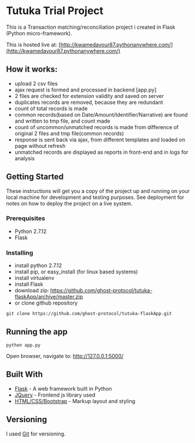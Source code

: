# Tutuka Trial Project

This is a Transaction matching/reconciliation project i created in Flask (Python micro-framework).

This is hosted live at:
[http://kwamedavour87.pythonanywhere.com/](http://kwamedavour87.pythonanywhere.com/)

## How it works:

 * upload 2 csv files
 * ajax request is formed and processed in backend [app.py]
 * 2 files are checked for extension validity and saved on server
 * duplicates records are removed, because they are redundant
 * count of total records is made
 * common records(based on Date/Amount/Identifier/Narrative) are found and written to tmp file, and count made
 * count of uncommon/unmatched records is made from difference of original 2 files and tmp file(common records)
 * response is sent back via ajax, from different templates and loaded on page without refresh
 * unmatched records are displayed as reports in front-end and in logs for analysis


## Getting Started

These instructions will get you a copy of the project up and running on your local machine for development and testing purposes. 
See deployment for notes on how to deploy the project on a live system.

### Prerequisites

* Python 2.7.12
* Flask

### Installing

* install python 2.7.12
* install pip, or easy_install (for linux based systems)
* install virtualenv
* install Flask
* download zip: https://github.com/ghost-protocol/tutuka-flaskApp/archive/master.zip
* or clone github repository
```
git clone https://github.com/ghost-protocol/tutuka-flaskApp.git
```

## Running the app

```
python app.py
```
Open browser, navigate to: http://127.0.0.1:5000/

## Built With

* [Flask](http://flask.pocoo.org/) - A web framework built in Python
* [JQuery](https://jquery.com/) - Frontend js library used
* [HTML/CSS/Bootstrap](http://getbootstrap.com/) - Markup layout and styling

## Versioning

I used [Git](https://git-scm.com/) for versioning.